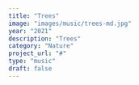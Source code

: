 ```yaml
---
title: "Trees"
image: "images/music/trees-md.jpg"
year: "2021"
description: "Trees"
category: "Nature"
project_url: "#"
type: "music"
draft: false
---
```

